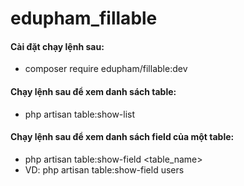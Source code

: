 # edupham_fillable

#### Cài đặt chạy lệnh sau:
- composer require edupham/fillable:dev

#### Chạy lệnh sau để xem danh sách table:
- php artisan table:show-list

#### Chạy lệnh sau để xem danh sách field của một table:
- php artisan table:show-field <table_name>
- VD: php artisan table:show-field users